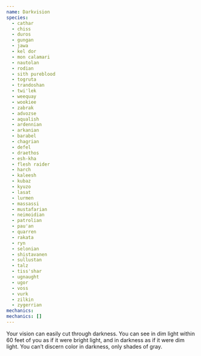 ```yaml
---
name: Darkvision
species:
  - cathar
  - chiss
  - duros
  - gungan
  - jawa
  - kel dor
  - mon calamari
  - nautolan
  - rodian
  - sith pureblood
  - togruta
  - trandoshan
  - twi'lek
  - weequay
  - wookiee
  - zabrak
  - advozse
  - aqualish
  - ardennian
  - arkanian
  - barabel
  - chagrian
  - defel
  - draethos
  - esh-kha
  - flesh raider
  - harch
  - kaleesh
  - kubaz
  - kyuzo
  - lasat
  - lurmen
  - massassi
  - mustafarian
  - neimoidian
  - patrolian
  - pau'an
  - quarren
  - rakata
  - ryn
  - selonian
  - shistavanen
  - sullustan
  - talz
  - tiss'shar
  - ugnaught
  - ugor
  - voss
  - vurk
  - zilkin
  - zygerrian
mechanics:
mechanics: []
---
```

Your vision can easily cut through darkness. You can see in dim light within 60 feet of you as if it were bright light, and in darkness as if it were dim light. You can’t discern color in darkness, only shades of gray.
